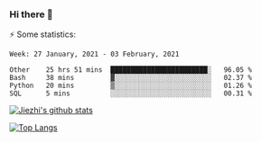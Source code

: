 ### Hi there 👋

⚡ Some statistics:

<!--START_SECTION:waka-->
```text
Week: 27 January, 2021 - 03 February, 2021

Other    25 hrs 51 mins  ████████████████████████░   96.05 % 
Bash     38 mins         ▓░░░░░░░░░░░░░░░░░░░░░░░░   02.37 % 
Python   20 mins         ▒░░░░░░░░░░░░░░░░░░░░░░░░   01.26 % 
SQL      5 mins          ░░░░░░░░░░░░░░░░░░░░░░░░░   00.31 % 
```
<!--END_SECTION:waka-->

[![Jiezhi's github stats](https://github-readme-stats.vercel.app/api?username=Jiezhi&show_icons=true)](https://github.com/Jiezhi/github-readme-stats)

[![Top Langs](https://github-readme-stats.vercel.app/api/top-langs/?username=Jiezhi&hide=javascript,html)](https://github.com/Jiezhi/github-readme-stats)
<!--
**Jiezhi/Jiezhi** is a ✨ _special_ ✨ repository because its `README.md` (this file) appears on your GitHub profile.

Here are some ideas to get you started:

- 🔭 I’m currently working on ...
- 🌱 I’m currently learning ...
- 👯 I’m looking to collaborate on ...
- 🤔 I’m looking for help with ...
- 💬 Ask me about ...
- 📫 How to reach me: ...
- 😄 Pronouns: ...
- ⚡ Fun fact: ...
-->

